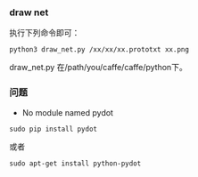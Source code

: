 ### draw net

执行下列命令即可：
```
python3 draw_net.py /xx/xx/xx.prototxt xx.png
```
draw_net.py 在/path/you/caffe/caffe/python下。


### 问题

* No module named pydot

```
sudo pip install pydot
```
或者
```
sudo apt-get install python-pydot
```

